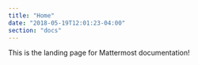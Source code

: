 ```yaml
---
title: "Home"
date: "2018-05-19T12:01:23-04:00"
section: "docs"
---
```


This is the landing page for Mattermost documentation!
